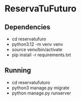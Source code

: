 # ReservaTuFuturo

## Dependencies
- cd reservatufuro
- python3.12 -m venv venv
- source venv/bin/activate
- pip install -r requirements.txt

## Running
- cd reservatufuturo
- python3 manage.py migrate
- python manage.py runserver
